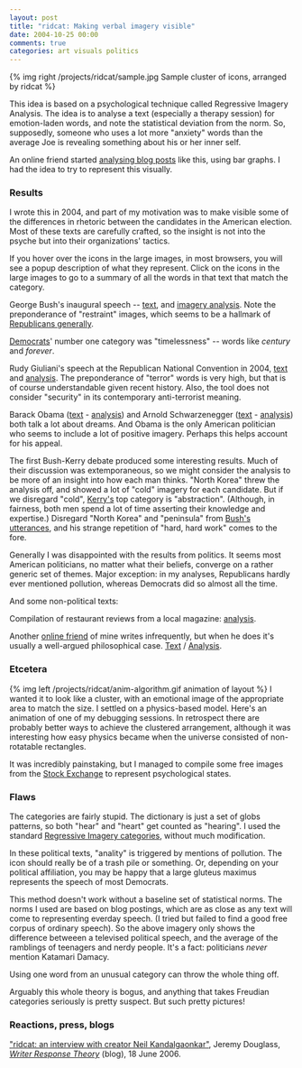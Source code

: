 ```yaml
---
layout: post
title: "ridcat: Making verbal imagery visible"
date: 2004-10-25 00:00
comments: true
categories: art visuals politics
---
```

{% img right /projects/ridcat/sample.jpg Sample cluster of icons, arranged by ridcat %}

This idea is based on a psychological technique called Regressive
Imagery Analysis. The idea is to analyse a text (especially a therapy
session) for emotion-laden words, and note the statistical deviation
from the norm. So, supposedly, someone who uses a lot more "anxiety"
words than the average Joe is revealing something about his or her inner
self.

An online friend started [analysing blog posts](http://fawx.com/ljArchive/rid.php) like this, using bar graphs. I
had the idea to try to represent this visually.

<!-- more -->
### Results

I wrote this in 2004, and part of my motivation was to make visible some
of the differences in rhetoric between the candidates in the American
election. Most of these texts are carefully crafted, so the insight is
not into the psyche but into their organizations' tactics.

If you hover over the icons in the large images, in most browsers, you
will see a popup description of what they represent. Click on the icons
in the large images to go to a summary of all the words in that text
that match the category.

George Bush's inaugural speech -- [text](/projects/ridcat/analyses/bush-inaugural.txt),
and [imagery analysis](/projects/ridcat/analyses/bush-inaugural.txt.html). Note the
preponderance of "restraint" images, which seems to be a hallmark of
[Republicans generally](/projects/ridcat/analyses/rnc2004/rnc2004-total.txt.html).

[Democrats](/projects/ridcat/analyses/dnc2004/dnc2004-total.txt.html)' number one
category was "timelessness" -- words like *century* and *forever*.

Rudy Giuliani's speech at the Republican National Convention in 2004,
[text](/projects/ridcat/analyses/rnc2004/giuliani.txt) and
[analysis](/projects/ridcat/analyses/rnc2004/giuliani.txt.html). The preponderance of
"terror" words is very high, but that is of course understandable given
recent history. Also, the tool does not consider "security" in its
contemporary anti-terrorist meaning.

Barack Obama ([text](/projects/ridcat/analyses/dnc2004/obama.txt) -
[analysis](/projects/ridcat/analyses/dnc2004/obama.txt.html)) and Arnold Schwarzenegger
([text](/projects/ridcat/analyses/rnc2004/schwarz.txt) -
[analysis](/projects/ridcat/analyses/rnc2004/schwarz.txt.html)) both talk a lot about
dreams. And Obama is the only American politician who seems to include a
lot of positive imagery. Perhaps this helps account for his appeal.

The first Bush-Kerry debate produced some interesting results. Much of
their discussion was extemporaneous, so we might consider the analysis
to be more of an insight into how each man thinks. "North Korea" threw
the analysis off, and showed a lot of "cold" imagery for each candidate.
But if we disregard "cold",
[Kerry's](http://neilk.net/code/ridcat/analyses/debate/kerry-debate1.txt.html)
top category is "abstraction". (Although, in fairness, both men spend a
lot of time asserting their knowledge and expertise.) Disregard "North
Korea" and "peninsula" from [Bush's utterances](http://neilk.net/code/ridcat/analyses/debate/bush-debate1.txt.html),
and his strange repetition of "hard, hard work" comes to the fore.

Generally I was disappointed with the results from politics. It seems
most American politicians, no matter what their beliefs, converge on a
rather generic set of themes. Major exception: in my analyses,
Republicans hardly ever mentioned pollution, whereas Democrats did so
almost all the time.

And some non-political texts:

Compilation of restaurant reviews from a local magazine:
[analysis](/projects/ridcat/analyses/resto.txt.html).

Another [online friend](http://livejournal.com/~halfjack/) of mine
writes infrequently, but when he does it's usually a well-argued
philosophical case. [Text](/projects/ridcat/analyses/halfjack.txt) /
[Analysis](/projects/ridcat/analyses/halfjack.txt.html).

### Etcetera

{% img left /projects/ridcat/anim-algorithm.gif animation of layout %}
I wanted it to look like a cluster, with an emotional image of the
appropriate area to match the size. I settled on a physics-based model.
Here's an animation of one of my debugging
sessions. In retrospect there are probably better ways to achieve the
clustered arrangement, although it was interesting how easy physics
became when the universe consisted of non-rotatable rectangles.

It was incredibly painstaking, but I managed to compile some free images
from the [Stock Exchange](http://sxc.hu/) to represent psychological
states.

### Flaws

The categories are fairly stupid. The dictionary is just a set of globs
patterns, so both "hear" and "heart" get counted as "hearing". I used
the standard [Regressive Imagery categories](http://www.simstat.com/RID.ZIP), without much modification.

In these political texts, "anality" is triggered by mentions of
pollution. The icon should really be of a trash pile or something. Or,
depending on your political affiliation, you may be happy that a large
gluteus maximus represents the speech of most Democrats.

This method doesn't work without a baseline set of statistical norms.
The norms I used are based on blog postings, which are as close as any
text will come to representing everday speech. (I tried but failed to
find a good free corpus of ordinary speech). So the above imagery only
shows the difference betweeen a televised political speech, and the
average of the ramblings of teenagers and nerdy people. It's a fact:
politicians *never* mention Katamari Damacy.

Using one word from an unusual category can throw the whole thing off.

Arguably this whole theory is bogus, and anything that takes Freudian
categories seriously is pretty suspect. But such pretty pictures!

### Reactions, press, blogs

["ridcat: an interview with creator Neil Kandalgaonkar"](http://writerresponsetheory.org/wordpress/2006/06/18/ridcat-interview/),
Jeremy Douglass, [*Writer Response Theory*](http://writerresponsetheory.org/) (blog), 18 June 2006.
